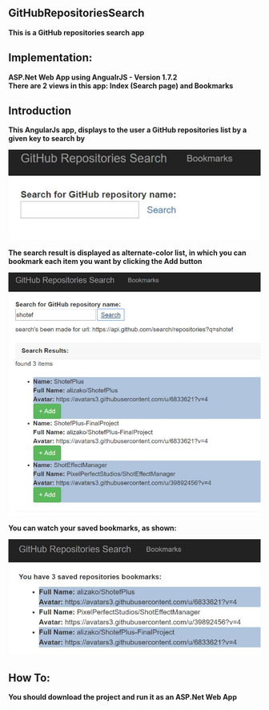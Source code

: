 ## GitHubRepositoriesSearch
**This is a GitHub repositories search app**

## Implementation:
**ASP.Net Web App using AngualrJS - Version 1.7.2**<br/>
**There are 2 views in this app: Index (Search page) and Bookmarks**


## Introduction
**This AngularJs app, displays to the user a GitHub repositories list by a given key to search by**

![search](https://github.com/alizako/GitHubRepositoriesSearch/blob/master/SearchApp/Content/ScreenShots/search.JPG )

**The search result is displayed as alternate-color list, in which you can bookmark each item you want by clicking the Add button**

![searchRes](https://github.com/alizako/GitHubRepositoriesSearch/blob/master/SearchApp/Content/ScreenShots/searchResults.JPG)

**You can watch your saved bookmarks, as shown:**

![bookmark](https://github.com/alizako/GitHubRepositoriesSearch/blob/master/SearchApp/Content/ScreenShots/bookmarks.JPG )

## How To:
**You should download the project and run it as an ASP.Net Web App**
